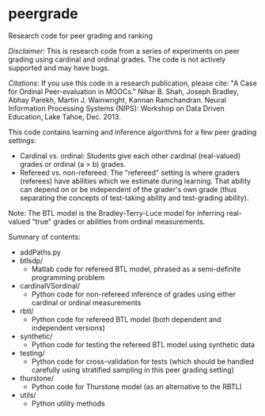 # peergrade
Research code for peer grading and ranking

*Disclaimer*: This is research code from a series of experiments on
 peer grading using cardinal and ordinal grades.  The code is not
 actively supported and may have bugs.

*Citations*: If you use this code in a research publication, please
 cite:
    "A Case for Ordinal Peer-evaluation in MOOCs."
    Nihar B. Shah, Joseph Bradley, Abhay Parekh, Martin J. Wainwright, Kannan Ramchandran.
    Neural Information Processing Systems (NIPS): Workshop on Data Driven Education, Lake Tahoe, Dec. 2013.

This code contains learning and inference algorithms for a few peer
grading settings:
* Cardinal vs. ordinal: Students give each other cardinal
  (real-valued) grades or ordinal (a > b) grades.
* Refereed vs. non-refereed: The "refereed" setting is where graders
  (referees) have abilities which we estimate during learning.  That
  ability can depend on or be independent of the grader's own grade
  (thus separating the concepts of test-taking ability and
  test-grading ability).

Note: The BTL model is the Bradley-Terry-Luce model for inferring
real-valued "true" grades or abilities from ordinal measurements.

Summary of contents:
* addPaths.py
* btlsdp/
  * Matlab code for refereed BTL model, phrased as a semi-definite programming problem
* cardinalVSordinal/
  * Python code for non-refereed inference of grades using either
    cardinal or ordinal measurements
* rbtl/
  * Python code for refereed BTL model (both dependent and independent versions)
* synthetic/
  * Python code for testing the refereed BTL model using synthetic data
* testing/
  * Python code for cross-validation for tests (which should be
    handled carefully using stratified sampling in this peer grading setting)
* thurstone/
  * Python code for Thurstone model (as an alternative to the RBTL)
* utils/
  * Python utility methods

